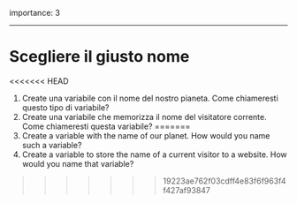 importance: 3

---

# Scegliere il giusto nome

<<<<<<< HEAD
1. Create una variabile con il nome del nostro pianeta. Come chiameresti questo tipo di variabile?
2. Create una variabile che memorizza il nome del visitatore corrente. Come chiameresti questa variabile?
=======
1. Create a variable with the name of our planet. How would you name such a variable?
2. Create a variable to store the name of a current visitor to a website. How would you name that variable?
>>>>>>> 19223ae762f03cdff4e83f6f963f4f427af93847
